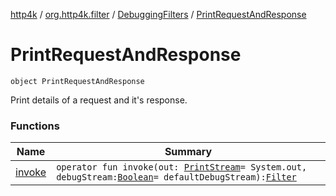 [http4k](../../../index.md) / [org.http4k.filter](../../index.md) / [DebuggingFilters](../index.md) / [PrintRequestAndResponse](./index.md)

# PrintRequestAndResponse

`object PrintRequestAndResponse`

Print details of a request and it's response.

### Functions

| Name | Summary |
|---|---|
| [invoke](invoke.md) | `operator fun invoke(out: `[`PrintStream`](https://docs.oracle.com/javase/9/docs/api/java/io/PrintStream.html)` = System.out, debugStream: `[`Boolean`](https://kotlinlang.org/api/latest/jvm/stdlib/kotlin/-boolean/index.html)` = defaultDebugStream): `[`Filter`](../../../org.http4k.core/-filter.md) |
